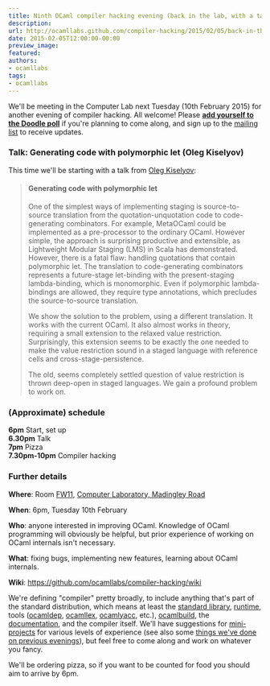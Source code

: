 ```yaml
---
title: Ninth OCaml compiler hacking evening (back in the lab, with a talk from Oleg)
description:
url: http://ocamllabs.github.com/compiler-hacking/2015/02/05/back-in-the-lab
date: 2015-02-05T12:00:00-00:00
preview_image:
featured:
authors:
- ocamllabs
tags:
- ocamllabs
---
```


<p>We'll be meeting in the Computer Lab next Tuesday (10th February 2015) for another evening of compiler hacking.  All welcome!  Please <strong><a href="http://doodle.com/zxmeyn2ih92mke85">add yourself to the Doodle poll</a></strong> if you're planning to come along, and sign up to the <a href="http://lists.ocaml.org/listinfo/cam-compiler-hacking">mailing list</a> to receive updates.</p>

<h3>Talk: Generating code with polymorphic let (Oleg Kiselyov)</h3>

<p>This time we'll be starting with a talk from <a href="http://okmij.org/ftp">Oleg Kiselyov</a>:</p>

<blockquote>
<h4>Generating code with polymorphic let</h4>

<p>One of the simplest ways of implementing staging is source-to-source
translation from the quotation-unquotation code to code-generating
combinators. For example, MetaOCaml could be implemented as a
pre-processor to the ordinary OCaml. However simple, the approach is
surprising productive and extensible, as Lightweight Modular Staging
(LMS) in Scala has demonstrated. However, there is a fatal flaw:
handling quotations that contain polymorphic let. The translation to
code-generating combinators represents a future-stage let-binding with
the present-staging lambda-binding, which is monomorphic. Even if
polymorphic lambda-bindings are allowed, they require type
annotations, which precludes the source-to-source translation.</p>

<p>We show the solution to the problem, using a different translation. It
works with the current OCaml. It also almost works in theory,
requiring a small extension to the relaxed value
restriction. Surprisingly, this extension seems to be exactly the one
needed to make the value restriction sound in a staged language with
reference cells and cross-stage-persistence.</p>

<p>The old, seems completely settled question of value restriction is
thrown deep-open in staged languages. We gain a profound problem to
work on.</p>
</blockquote>

<h3>(Approximate) schedule</h3>

<p><strong>6pm</strong> Start, set up<br/>
<strong>6.30pm</strong> Talk<br/>
<strong>7pm</strong> Pizza<br/>
<strong>7.30pm-10pm</strong> Compiler hacking  </p>

<h3>Further details</h3>

<p><strong>Where</strong>:
  Room <a href="http://www.cl.cam.ac.uk/research/dtg/openroommap/static/?s=FW11&amp;labels=1">FW11</a>, <a href="http://www.cl.cam.ac.uk/directions/">Computer Laboratory, Madingley Road</a></p>

<p><strong>When</strong>: 6pm, Tuesday 10th February</p>

<p><strong>Who</strong>: anyone interested in improving OCaml. Knowledge of OCaml programming will obviously be helpful, but prior experience of working on OCaml internals isn't necessary.</p>

<p><strong>What</strong>: fixing bugs, implementing new features, learning about OCaml internals.</p>

<p><strong>Wiki</strong>: <a href="https://github.com/ocamllabs/compiler-hacking/wiki">https://github.com/ocamllabs/compiler-hacking/wiki</a></p>

<p>We're defining &quot;compiler&quot; pretty broadly, to include anything that's part of the standard distribution, which means at least the <a href="http://caml.inria.fr/pub/docs/manual-ocaml-4.01/libref/index.html">standard library</a>, <a href="http://caml.inria.fr/pub/docs/manual-ocaml-4.00/manual024.html">runtime</a>, tools (<a href="http://caml.inria.fr/pub/docs/manual-ocaml-4.01/depend.html">ocamldep</a>, <a href="http://caml.inria.fr/pub/docs/manual-ocaml-4.00/manual026.html#toc105">ocamllex</a>, <a href="http://caml.inria.fr/pub/docs/manual-ocaml-4.00/manual026.html#toc107">ocamlyacc</a>, etc.), <a href="http://caml.inria.fr/pub/docs/manual-ocaml-4.00/manual032.html">ocamlbuild</a>, the <a href="http://caml.inria.fr/resources/doc/index.en.html">documentation</a>, and the compiler itself. We'll have suggestions for <a href="https://github.com/ocamllabs/compiler-hacking/wiki/Things-to-work-on">mini-projects</a> for various levels of experience (see also some <a href="https://github.com/ocamllabs/compiler-hacking/wiki/Things-previously-worked-on">things we've done on previous evenings</a>), but feel free to come along and work on whatever you fancy.</p>

<p>We'll be ordering pizza, so if you want to be counted for food you should aim to arrive by 6pm.</p>

